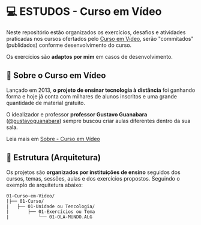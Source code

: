 # 💻 ESTUDOS - Curso em Vídeo
Neste repositório estão organizados os exercícios, desafios e atividades praticadas nos cursos ofertados pelo [Curso em Vídeo](https://www.cursoemvideo.com/), serão "commitados" (publidados) conforme desenvolvimento do curso.

Os exercícios são **adaptos por mim** em casos de desenvolvimento.

## 💙 Sobre o Curso em Vídeo

Lançado em 2013, **o projeto de ensinar tecnologia à distância** foi ganhando forma e hoje já conta com milhares de alunos inscritos e uma grande quantidade de material gratuito.

O idealizador e professor **professor Gustavo Guanabara** ([@gustavoguanabara](https://github.com/gustavoguanabara)) sempre buscou criar aulas diferentes dentro da sua sala. 

Leia mais em [Sobre - Curso em Vídeo](https://www.cursoemvideo.com/sobre/)

## 📂 Estrutura (Arquitetura) 
Os projetos são **organizados por instituições de ensino** seguidos dos cursos, temas, sessões, aulas e dos exercícios propostos. Seguindo o exemplo de arquitetura abaixo:

```
01-Curso-em-Video/
|├── 01-Curso/   
|   ├── 01-Unidade ou Tencologia/       
|       ├── 01-Exercícios ou Tema           
|           └── 01-OLA-MUNDO.ALG               
                   
```